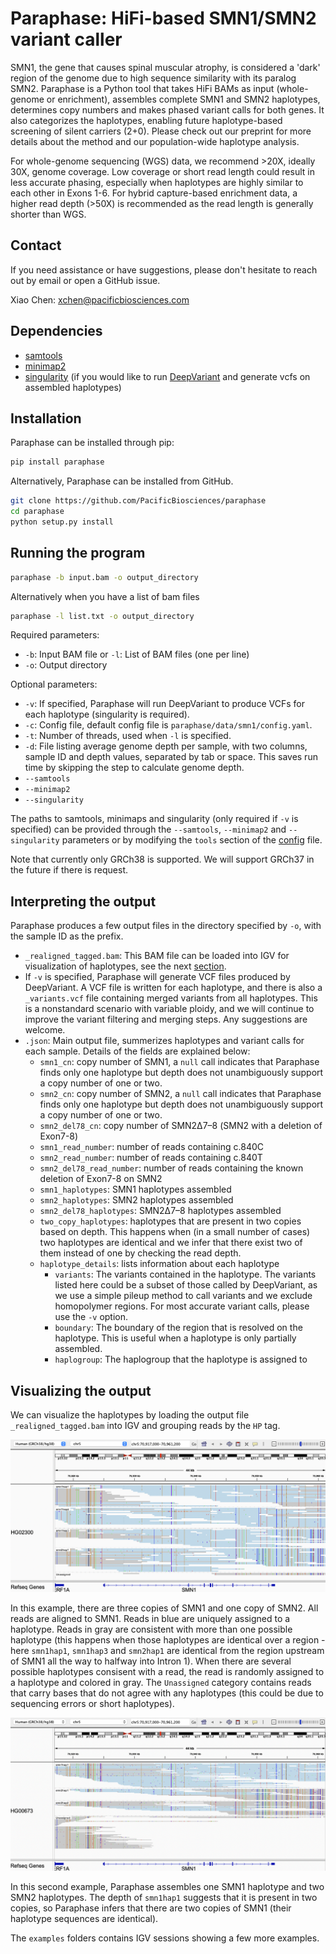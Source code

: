 # Paraphase: HiFi-based SMN1/SMN2 variant caller

SMN1, the gene that causes spinal muscular atrophy, is considered a 'dark' region of the genome due to high sequence similarity with its paralog SMN2. Paraphase is a Python tool that takes HiFi BAMs as input (whole-genome or enrichment), assembles complete SMN1 and SMN2 haplotypes, determines copy numbers and makes phased variant calls for both genes. It also categorizes the haplotypes, enabling future haplotype-based screening of silent carriers (2+0). Please check out our preprint for more details about the method and our population-wide haplotype analysis.   

For whole-genome sequencing (WGS) data, we recommend >20X, ideally 30X, genome coverage. Low coverage or short read length could result in less accurate phasing, especially when haplotypes are highly similar to each other in Exons 1-6. For hybrid capture-based enrichment data, a higher read depth (>50X) is recommended as the read length is generally shorter than WGS.

## Contact

If you need assistance or have suggestions, please don't hesitate to reach out by email or open a GitHub issue.

Xiao Chen: xchen@pacificbiosciences.com

## Dependencies

- [samtools](http://www.htslib.org/)
- [minimap2](https://github.com/lh3/minimap2)
- [singularity](https://github.com/sylabs/singularity) (if you would like to run [DeepVariant](https://github.com/google/deepvariant) and generate vcfs on assembled haplotypes)

## Installation

Paraphase can be installed through pip:
```bash
pip install paraphase
```

Alternatively, Paraphase can be installed from GitHub.
```bash
git clone https://github.com/PacificBiosciences/paraphase
cd paraphase
python setup.py install
```

## Running the program

```bash
paraphase -b input.bam -o output_directory
```

Alternatively when you have a list of bam files
```bash
paraphase -l list.txt -o output_directory
```

Required parameters:
- `-b`: Input BAM file or `-l`: List of BAM files (one per line)
- `-o`: Output directory

Optional parameters:
- `-v`: If specified, Paraphase will run DeepVariant to produce VCFs for each haplotype (singularity is required).
- `-c`: Config file, default config file is `paraphase/data/smn1/config.yaml`.
- `-t`: Number of threads, used when `-l` is specified.
- `-d`: File listing average genome depth per sample, with two columns, sample ID and depth values, separated by tab or space. This saves run time by skipping the step to calculate genome depth.
- `--samtools`
- `--minimap2`
- `--singularity`

The paths to samtools, minimaps and singularity (only required if `-v` is specified) can be provided through the `--samtools`, `--minimap2` and `--singularity` parameters or by modifying the `tools` section of the [config](paraphase/data/smn1/config.yaml) file.

Note that currently only GRCh38 is supported. We will support GRCh37 in the future if there is request.

## Interpreting the output

Paraphase produces a few output files in the directory specified by `-o`, with the sample ID as the prefix.
- `_realigned_tagged.bam`: This BAM file can be loaded into IGV for visualization of haplotypes, see the next [section](#visualizing-the-output).  
- If `-v` is specified, Paraphase will generate VCF files produced by DeepVariant. A VCF file is written for each haplotype, and there is also a `_variants.vcf` file containing merged variants from all haplotypes. This is a nonstandard scenario with variable ploidy, and we will continue to improve the variant filtering and merging steps. Any suggestions are welcome.
- `.json`: Main output file, summerizes haplotypes and variant calls for each sample. Details of the fields are explained below:
  - `smn1_cn`: copy number of SMN1, a `null` call indicates that Paraphase finds only one haplotype but depth does not unambiguously support a copy number of one or two.
  - `smn2_cn`: copy number of SMN2, a `null` call indicates that Paraphase finds only one haplotype but depth does not unambiguously support a copy number of one or two.
  - `smn2_del78_cn`: copy number of SMN2Δ7–8 (SMN2 with a deletion of Exon7-8)
  - `smn1_read_number`: number of reads containing c.840C
  - `smn2_read_number`: number of reads containing c.840T
  - `smn2_del78_read_number`: number of reads containing the known deletion of Exon7-8 on SMN2
  - `smn1_haplotypes`: SMN1 haplotypes assembled
  - `smn2_haplotypes`: SMN2 haplotypes assembled
  - `smn2_del78_haplotypes`: SMN2Δ7–8 haplotypes assembled
  - `two_copy_haplotypes`: haplotypes that are present in two copies based on depth. This happens when (in a small number of cases) two haplotypes are identical and we infer that there exist two of them instead of one by checking the read depth.
  - `haplotype_details`: lists information about each haplotype 
    - `variants`: The variants contained in the haplotype. The variants listed here could be a subset of those called by DeepVariant, as we use a simple pileup method to call variants and we exclude homopolymer regions. For most accurate variant calls, please use the `-v` option.
    - `boundary`: The boundary of the region that is resolved on the haplotype. This is useful when a haplotype is only partially assembled.
    - `haplogroup`: The haplogroup that the haplotype is assigned to

## Visualizing the output
We can visualize the haplotypes by loading the output file `_realigned_tagged.bam` into IGV and grouping reads by the `HP` tag.

![example1](docs/figures/example_HG02300.png)

In this example, there are three copies of SMN1 and one copy of SMN2. All reads are aligned to SMN1. Reads in blue are uniquely assigned to a haplotype. Reads in gray are consistent with more than one possible haplotype (this happens when those haplotypes are identical over a region - here `smn1hap1`, `smn1hap3` and `smn2hap1` are identical from the region upstream of SMN1 all the way to halfway into Intron 1). When there are several possible haplotypes consisent with a read, the read is randomly assigned to a haplotype and colored in gray. The `Unassigned` category contains reads that carry bases that do not agree with any haplotypes (this could be due to sequencing errors or short haplotypes).

![example2](docs/figures/example_HG00673.png)

In this second example, Paraphase assembles one SMN1 haplotype and two SMN2 haplotypes. The depth of `smn1hap1` suggests that it is present in two copies, so Paraphase infers that there are two copies of SMN1 (their haplotype sequences are identical).

The `examples` folders contains IGV sessions showing a few more examples.

